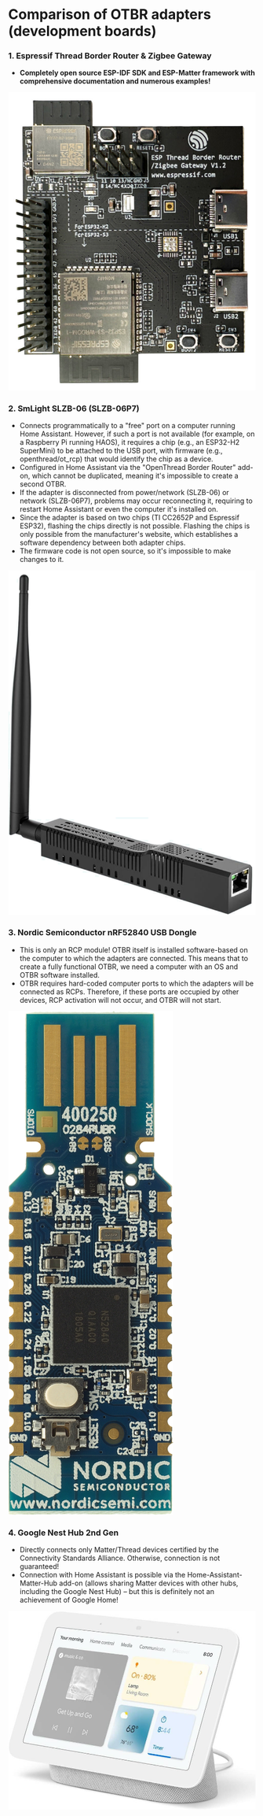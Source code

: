 # Comparison of OTBR adapters (development boards)

### 1. Espressif Thread Border Router & Zigbee Gateway
- **Completely open source ESP-IDF SDK and ESP-Matter framework with comprehensive documentation and numerous examples!**  
  
![](../images/otbr-compare/ESP-Thread-Border-Router-Zigbee-Gateway.jpg)  

### 2. SmLight SLZB-06 (SLZB-06P7)
- Connects programmatically to a "free" port on a computer running Home Assistant. However, if such a port is not available (for example, on a Raspberry Pi running HAOS), it requires a chip (e.g., an ESP32-H2 SuperMini) to be attached to the USB port, with firmware (e.g., openthread/ot_rcp) that would identify the chip as a device.  
- Configured in Home Assistant via the "OpenThread Border Router" add-on, which cannot be duplicated, meaning it's impossible to create a second OTBR.  
- If the adapter is disconnected from power/network (SLZB-06) or network (SLZB-06P7), problems may occur reconnecting it, requiring to restart Home Assistant or even the computer it's installed on.  
- Since the adapter is based on two chips (TI CC2652P and Espressif ESP32), flashing the chips directly is not possible. Flashing the chips is only possible from the manufacturer's website, which establishes a software dependency between both adapter chips.  
- The firmware code is not open source, so it's impossible to make changes to it.  
  
![](../images/otbr-compare/smlight-slzb-06_02.jpg)  

### 3. Nordic Semiconductor nRF52840 USB Dongle
- This is only an RCP module! OTBR itself is installed software-based on the computer to which the adapters are connected. This means that to create a fully functional OTBR, we need a computer with an OS and OTBR software installed.  
- OTBR requires hard-coded computer ports to which the adapters will be connected as RCPs. Therefore, if these ports are occupied by other devices, RCP activation will not occur, and OTBR will not start.  
  
![](../images/otbr-compare/nRF52840_dongle_kit.jpg)  
  
### 4. Google Nest Hub 2nd Gen
- Directly connects only Matter/Thread devices certified by the Connectivity Standards Alliance. Otherwise, connection is not guaranteed!  
- Connection with Home Assistant is possible via the Home-Assistant-Matter-Hub add-on (allows sharing Matter devices with other hubs, including the Google Nest Hub) – but this is definitely not an achievement of Google Home!  
  
![](../images/otbr-compare/google_nest_hub_01.jpg)  
  
